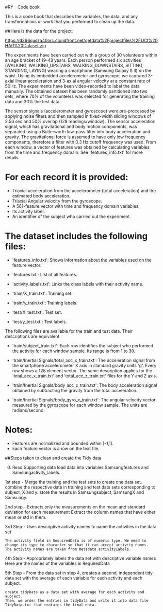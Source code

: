 #RY - Code book 

This is a code book that describes the variables, the data, and any transformations or work that you performed to clean up the data.

##Here is the data for the project:

https://d396qusza40orc.cloudfront.net/getdata%2Fprojectfiles%2FUCI%20HAR%20Dataset.zip

The experiments have been carried out with a group of 30 volunteers within an age bracket of 19-48 years. Each person performed six activities (WALKING, WALKING_UPSTAIRS, WALKING_DOWNSTAIRS, SITTING, STANDING, LAYING) wearing a smartphone (Samsung Galaxy S II) on the waist. Using its embedded accelerometer and gyroscope, we captured 3-axial linear acceleration and 3-axial angular velocity at a constant rate of 50Hz. The experiments have been video-recorded to label the data manually. The obtained dataset has been randomly partitioned into two sets, where 70% of the volunteers was selected for generating the training data and 30% the test data.

The sensor signals (accelerometer and gyroscope) were pre-processed by applying noise filters and then sampled in fixed-width sliding windows of 2.56 sec and 50% overlap (128 readings/window). The sensor acceleration signal, which has gravitational and body motion components, was separated using a Butterworth low-pass filter into body acceleration and gravity. The gravitational force is assumed to have only low frequency components, therefore a filter with 0.3 Hz cutoff frequency was used. From each window, a vector of features was obtained by calculating variables from the time and frequency domain. See 'features_info.txt' for more details.

For each record it is provided:
======================================

- Triaxial acceleration from the accelerometer (total acceleration) and the estimated body acceleration.
- Triaxial Angular velocity from the gyroscope. 
- A 561-feature vector with time and frequency domain variables. 
- Its activity label. 
- An identifier of the subject who carried out the experiment.

The dataset includes the following files:
=========================================

- 'features_info.txt': Shows information about the variables used on the feature vector.

- 'features.txt': List of all features.

- 'activity_labels.txt': Links the class labels with their activity name.

- 'train/X_train.txt': Training set.

- 'train/y_train.txt': Training labels.

- 'test/X_test.txt': Test set.

- 'test/y_test.txt': Test labels.

The following files are available for the train and test data. Their descriptions are equivalent. 

- 'train/subject_train.txt': Each row identifies the subject who performed the activity for each window sample. Its range is from 1 to 30. 

- 'train/Inertial Signals/total_acc_x_train.txt': The acceleration signal from the smartphone accelerometer X axis in standard gravity units 'g'. Every row shows a 128 element vector. The same description applies for the 'total_acc_x_train.txt' and 'total_acc_z_train.txt' files for the Y and Z axis. 

- 'train/Inertial Signals/body_acc_x_train.txt': The body acceleration signal obtained by subtracting the gravity from the total acceleration. 

- 'train/Inertial Signals/body_gyro_x_train.txt': The angular velocity vector measured by the gyroscope for each window sample. The units are radians/second. 

Notes: 
======
- Features are normalized and bounded within [-1,1].
- Each feature vector is a row on the text file.

##Steps taken to clean and create the Tidy data

0. Read Supporting data
	load data into variables Samsungfeatures and  Samsungactivity_labels.

1st step - Merge the training and the test sets to create one data set.
	combine the respective data in training and test data sets corresponding to subject, X and y.
	store the results in  Samsungsubject, SamsungX and Samsungy.

2nd step - Extracts only the measurements on the mean and standard deviation for each measurement
	Extract the column names that have either mean or std in them.

3rd Step - Uses descriptive activity names to name the activities in the data set

	The activity field in RequiredData is of numeric type. We need to change its type to character so that it can accept activity names.
	The activity names are taken from metadata activityLabels.

4th Step - Appropriately labels the data set with descriptive variable names
	Here are the names of the variables in RequiredData

5th Step - From the data set in step 4, creates a second, independent tidy data set with the average of each variable for each activity and each subject.

	create tidyData as a data set with average for each activity and subject.
	Then, we order the entries in tidyData and write it into data file  TidyData.txt that contains the final data.
